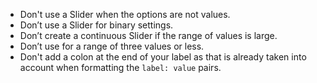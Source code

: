 - Don't use a Slider when the options are not values.
- Don’t use a Slider for binary settings.
- Don’t create a continuous Slider if the range of values is large.
- Don’t use for a range of three values or less.
- Don't add a colon at the end of your label as that is already taken into account when formatting the `label: value` pairs.

